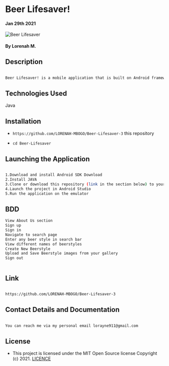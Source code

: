 # Beer Lifesaver!
#### Jan 29th 2021

![Beer Lifesaver](http://github.com/LORENAH-MBOGO/Beer-Lifesaver/screenshots/beer.png) 

#### By **Lorenah M.**

## Description

```bash

Beer Lifesaver! is a mobile application that is built on Android framework to allow you to search for information about your favorite beer style using Brewerydb API.

```
## Technologies Used

Java

## Installation
* `https://github.com/LORENAH-MBOGO/Beer-Lifesaver-3` this repository

* `cd Beer-Lifesaver`

## Launching the Application

```bash

1.Download and install Android SDK Download
2.Install JAVA
3.Clone or download this repository (link in the section below) to your local machine.
4.Launch the project in Android Studio
5.Run the application on the emulator

```

## BDD

```bash
View About Us section
Sign up
Sign in
Navigate to search page
Enter any beer style in search bar 
View different names of beerstyles
Create New Beerstyle
Upload and Save Beerstyle images from your gallery
Sign out



```

## Link

```bash

https://github.com/LORENAH-MBOGO/Beer-Lifesaver-3

```

## Contact Details and Documentation

```bash

You can reach me via my personal email lorayne911@gmail.com

```



## License

- This project is licensed under the MIT Open Source license Copyright (c) 2021. [LICENCE](LICENSE)


